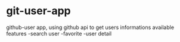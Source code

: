 # git-user-app

github-user app, using github api to get users informations
available features
-search user
-favorite
-user detail
